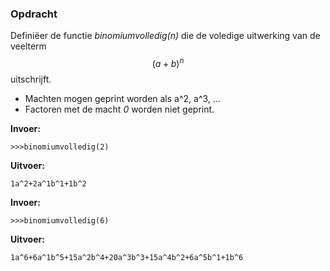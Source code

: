 ### Opdracht
Definiëer de functie *binomiumvolledig(n)* die de voledige uitwerking van de veelterm $$(a+b)^n$$ uitschrijft.

- Machten mogen geprint worden als a^2, a^3, ...
- Factoren met de macht *0* worden niet geprint.


**Invoer:**

    >>>binomiumvolledig(2)


**Uitvoer:**

    1a^2+2a^1b^1+1b^2


    
**Invoer:**

    >>>binomiumvolledig(6)


**Uitvoer:**

    1a^6+6a^1b^5+15a^2b^4+20a^3b^3+15a^4b^2+6a^5b^1+1b^6

